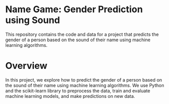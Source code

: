 # Name Game: Gender Prediction using Sound
This repository contains the code and data for a project that predicts the gender of a person based on the sound of their name using machine learning algorithms.

# Overview
In this project, we explore how to predict the gender of a person based on the sound of their name using machine learning algorithms. We use Python and the scikit-learn library to preprocess the data, train and evaluate machine learning models, and make predictions on new data.